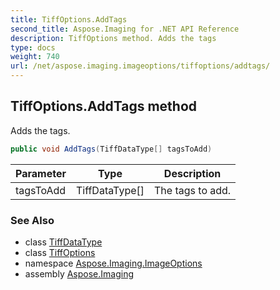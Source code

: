 ```yaml
---
title: TiffOptions.AddTags
second_title: Aspose.Imaging for .NET API Reference
description: TiffOptions method. Adds the tags
type: docs
weight: 740
url: /net/aspose.imaging.imageoptions/tiffoptions/addtags/
---
```

## TiffOptions.AddTags method

Adds the tags.

```csharp
public void AddTags(TiffDataType[] tagsToAdd)
```

| Parameter | Type | Description |
| --- | --- | --- |
| tagsToAdd | TiffDataType[] | The tags to add. |

### See Also

* class [TiffDataType](../../../aspose.imaging.fileformats.tiff/tiffdatatype/)
* class [TiffOptions](../)
* namespace [Aspose.Imaging.ImageOptions](../../tiffoptions/)
* assembly [Aspose.Imaging](../../../)


